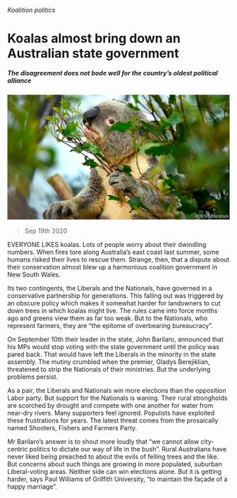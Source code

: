 ###### Koalition politics

# Koalas almost bring down an Australian state government 

##### The disagreement does not bode well for the country’s oldest political alliance 

![image](images/20200919_ASP004_0.jpg) 

> Sep 19th 2020 

EVERYONE LIKES koalas. Lots of people worry about their dwindling numbers. When fires tore along Australia’s east coast last summer, some humans risked their lives to rescue them. Strange, then, that a dispute about their conservation almost blew up a harmonious coalition government in New South Wales.

Its two contingents, the Liberals and the Nationals, have governed in a conservative partnership for generations. This falling out was triggered by an obscure policy which makes it somewhat harder for landowners to cut down trees in which koalas might live. The rules came into force months ago and greens view them as far too weak. But to the Nationals, who represent farmers, they are “the epitome of overbearing bureaucracy”.


On September 10th their leader in the state, John Barilaro, announced that his MPs would stop voting with the state government until the policy was pared back. That would have left the Liberals in the minority in the state assembly. The mutiny crumbled when the premier, Gladys Berejiklian, threatened to strip the Nationals of their ministries. But the underlying problems persist.

As a pair, the Liberals and Nationals win more elections than the opposition Labor party. But support for the Nationals is waning. Their rural strongholds are scorched by drought and compete with one another for water from near-dry rivers. Many supporters feel ignored. Populists have exploited these frustrations for years. The latest threat comes from the prosaically named Shooters, Fishers and Farmers Party.

Mr Barilaro’s answer is to shout more loudly that “we cannot allow city-centric politics to dictate our way of life in the bush”. Rural Australians have never liked being preached to about the evils of felling trees and the like. But concerns about such things are growing in more populated, suburban Liberal-voting areas. Neither side can win elections alone. But it is getting harder, says Paul Williams of Griffith University, “to maintain the façade of a happy marriage”.

